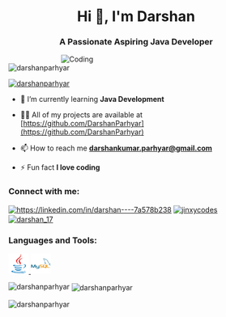 
<h1 align="center">Hi 👋, I'm Darshan</h1>
<h3 align="center">A Passionate Aspiring Java Developer</h3>
<img align="right" alt="Coding" width="400" src="https://camo.githubusercontent.com/3b6ac7ffce4ad464299706cc72944505ebddf31912e2d3af4d996858e2915d37/68747470733a2f2f696d672e6574696d672e636f6d2f7468756d622f6d7369642d38343134363035362c77696474682d313230302c6865696768742d3930302c696d6773697a652d3633383035332c726573697a656d6f64652d382f32303231303730365f646576656c6f7065722d65636f6e6f6d795f30312e6a7067">

<p align="left"> <img src="https://komarev.com/ghpvc/?username=darshanparhyar&label=Profile%20views&color=0e75b6&style=flat" alt="darshanparhyar" /> </p>

<p align="left"> <a href="https://github.com/ryo-ma/github-profile-trophy"><img src="https://github-profile-trophy.vercel.app/?username=darshanparhyar" alt="darshanparhyar" /></a> </p>

- 🌱 I’m currently learning **Java Development**

- 👨‍💻 All of my projects are available at [https://github.com/DarshanParhyar](https://github.com/DarshanParhyar)

- 📫 How to reach me **darshankumar.parhyar@gmail.com**

- ⚡ Fun fact **I love coding**

<h3 align="left">Connect with me:</h3>
<p align="left">
<a href="https://linkedin.com/in/https://linkedin.com/in/darshan-︎-︎-︎-7a578b238" target="blank"><img align="center" src="https://raw.githubusercontent.com/rahuldkjain/github-profile-readme-generator/master/src/images/icons/Social/linked-in-alt.svg" alt="https://linkedin.com/in/darshan-︎-︎-︎-7a578b238" height="30" width="40" /></a>
<a href="https://www.youtube.com/c/jinxycodes" target="blank"><img align="center" src="https://raw.githubusercontent.com/rahuldkjain/github-profile-readme-generator/master/src/images/icons/Social/youtube.svg" alt="jinxycodes" height="30" width="40" /></a>
<a href="https://www.leetcode.com/darshan_17" target="blank"><img align="center" src="https://raw.githubusercontent.com/rahuldkjain/github-profile-readme-generator/master/src/images/icons/Social/leet-code.svg" alt="darshan_17" height="30" width="40" /></a>
</p>

<h3 align="left">Languages and Tools:</h3>
<p align="left"> <a href="https://www.java.com" target="_blank" rel="noreferrer"> <img src="https://raw.githubusercontent.com/devicons/devicon/master/icons/java/java-original.svg" alt="java" width="40" height="40"/> </a> <a href="https://www.mysql.com/" target="_blank" rel="noreferrer"> <img src="https://raw.githubusercontent.com/devicons/devicon/master/icons/mysql/mysql-original-wordmark.svg" alt="mysql" width="40" height="40"/> </a> </p>

<p><img align="left" src="https://github-readme-stats.vercel.app/api/top-langs?username=darshanparhyar&show_icons=true&locale=en&layout=compact" alt="darshanparhyar" /></p>

<p>&nbsp;<img align="center" src="https://github-readme-stats.vercel.app/api?username=darshanparhyar&show_icons=true&locale=en" alt="darshanparhyar" /></p>

<p><img align="center" src="https://github-readme-streak-stats.herokuapp.com/?user=darshanparhyar&" alt="darshanparhyar" /></p>
